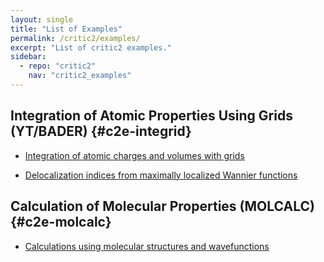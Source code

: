 ```yaml
---
layout: single
title: "List of Examples"
permalink: /critic2/examples/
excerpt: "List of critic2 examples."
sidebar:
  - repo: "critic2"
    nav: "critic2_examples"
---
```


## Integration of Atomic Properties Using Grids (YT/BADER) {#c2e-integrid}

- [Integration of atomic charges and volumes with grids](/critic2/examples/example_11_01_simple-integration/)

- [Delocalization indices from maximally localized Wannier functions](/critic2/examples/example_11_10_deloc-indices/)

## Calculation of Molecular Properties (MOLCALC) {#c2e-molcalc}

- [Calculations using molecular structures and wavefunctions](/critic2/examples/example_15_01_molcalc/)

